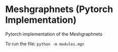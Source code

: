 # Meshgraphnets (Pytorch Implementation)
Pytorch implementation of the Meshgraphnets


To run the file:
`python -m modules.mgn`
